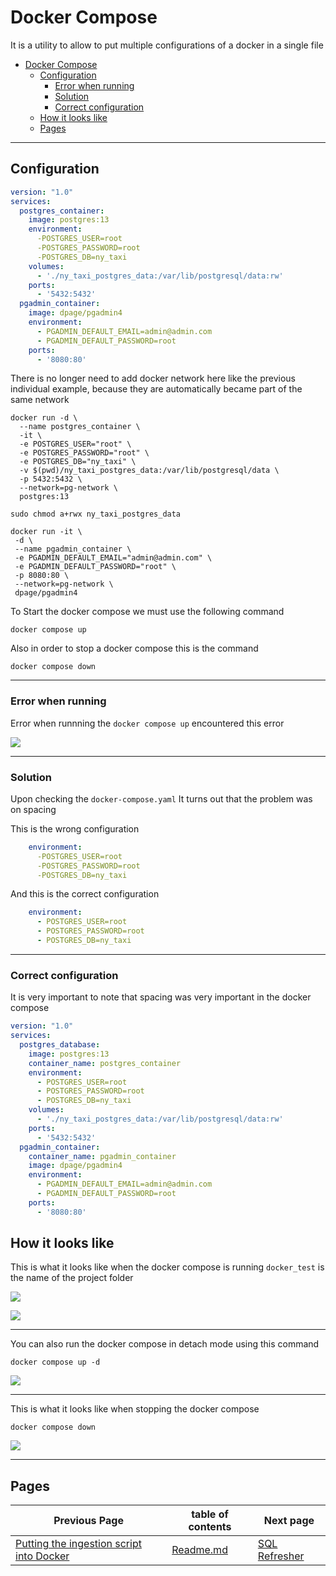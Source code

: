 # Docker Compose

It is a utility to allow to put multiple configurations of a docker in a single file

- [Docker Compose](#docker-compose)
  - [Configuration](#configuration)
    - [Error when running](#error-when-running)
    - [Solution](#solution)
    - [Correct configuration](#correct-configuration)
  - [How it looks like](#how-it-looks-like)
  - [Pages](#pages)


---

## Configuration

```yaml
version: "1.0"
services:
  postgres_container:
    image: postgres:13
    environment:
      -POSTGRES_USER=root
      -POSTGRES_PASSWORD=root
      -POSTGRES_DB=ny_taxi
    volumes:
      - './ny_taxi_postgres_data:/var/lib/postgresql/data:rw'
    ports:
      - '5432:5432'
  pgadmin_container:
    image: dpage/pgadmin4
    environment:
      - PGADMIN_DEFAULT_EMAIL=admin@admin.com
      - PGADMIN_DEFAULT_PASSWORD=root
    ports:
      - '8080:80'
```

There is no longer need to add docker network here like the previous individual example, because they are automatically
became part of the same network

```shell
docker run -d \
  --name postgres_container \
  -it \
  -e POSTGRES_USER="root" \
  -e POSTGRES_PASSWORD="root" \
  -e POSTGRES_DB="ny_taxi" \
  -v $(pwd)/ny_taxi_postgres_data:/var/lib/postgresql/data \
  -p 5432:5432 \
  --network=pg-network \
  postgres:13

sudo chmod a+rwx ny_taxi_postgres_data
```

```shell
docker run -it \
 -d \
 --name pgadmin_container \
 -e PGADMIN_DEFAULT_EMAIL="admin@admin.com" \
 -e PGADMIN_DEFAULT_PASSWORD="root" \
 -p 8080:80 \
 --network=pg-network \
 dpage/pgadmin4
```

To Start the docker compose we must use the following command

```shell
docker compose up
```

Also in order to stop a docker compose this is the command

```shell
docker compose down
```

---

### Error when running

Error when runnning the `docker compose up` encountered this error

![](https://i.imgur.com/HjTUSrc.png)

---

### Solution

Upon checking the `docker-compose.yaml` It turns out that the problem was on spacing

This is the wrong configuration

```yaml
    environment:
      -POSTGRES_USER=root
      -POSTGRES_PASSWORD=root
      -POSTGRES_DB=ny_taxi
```

And this is the correct configuration

```yaml
    environment:
      - POSTGRES_USER=root
      - POSTGRES_PASSWORD=root
      - POSTGRES_DB=ny_taxi
```

---

### Correct configuration

It is very important to note that spacing was very important in the docker compose

```yaml
version: "1.0"
services:
  postgres_database:
    image: postgres:13
    container_name: postgres_container
    environment:
      - POSTGRES_USER=root
      - POSTGRES_PASSWORD=root
      - POSTGRES_DB=ny_taxi
    volumes:
      - './ny_taxi_postgres_data:/var/lib/postgresql/data:rw'
    ports:
      - '5432:5432'
  pgadmin_container:
    container_name: pgadmin_container
    image: dpage/pgadmin4
    environment:
      - PGADMIN_DEFAULT_EMAIL=admin@admin.com
      - PGADMIN_DEFAULT_PASSWORD=root
    ports:
      - '8080:80'
```

## How it looks like

This is what it looks like when the docker compose is running `docker_test` is the name of the project folder

![](https://i.imgur.com/tV7oOk4.png)

![](https://i.imgur.com/1JSqidD.png)

---

You can also run the docker compose in detach mode using this command

`docker compose up -d`

![](https://i.imgur.com/bV6vXB0.png)

---

This is what it looks like when stopping the docker compose

`docker compose down`

![](https://i.imgur.com/bploamG.png)

---

## Pages

| Previous Page                                                                         | table of contents      | Next page                               |
|---------------------------------------------------------------------------------------|------------------------|-----------------------------------------|
| [Putting the ingestion script into Docker](1_2_4_Dockerizing_the_Ingestion_Script.md) | [Readme.md](README.md) | [SQL Refresher](1_2_6_SQL_refresher.md) |